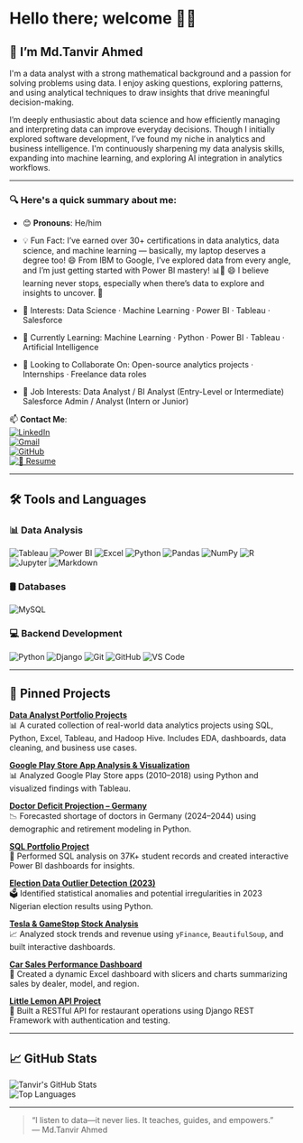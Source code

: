 # Hello there; welcome 👋🏾

## 👋 I’m Md.Tanvir Ahmed

I'm a data analyst with a strong mathematical background and a passion for solving problems using data. I enjoy asking questions, exploring patterns, and using analytical techniques to draw insights that drive meaningful decision-making.

I’m deeply enthusiastic about data science and how efficiently managing and interpreting data can improve everyday decisions. Though I initially explored software development, I’ve found my niche in analytics and business intelligence. I'm continuously sharpening my data analysis skills, expanding into machine learning, and exploring AI integration in analytics workflows.

---

### 🔍 Here's a quick summary about me:

- 😊 **Pronouns**: He/him  
- 💡 Fun Fact: I’ve earned over 30+ certifications in data analytics, data science, and machine learning — basically, my laptop deserves a degree too! 😄 From IBM to Google, I’ve explored data from every angle, and I’m just getting started with Power BI mastery! 📊🚀 😄 I believe learning never stops, especially when there’s data to explore and insights to uncover. 🚀
- 🎯 Interests:
Data Science · Machine Learning · Power BI · Tableau · Salesforce

- 🌱 Currently Learning:
Machine Learning · Python · Power BI · Tableau · Artificial Intelligence

- 🤝 Looking to Collaborate On:
Open-source analytics projects · Internships · Freelance data roles

- 💼 Job Interests:
Data Analyst / BI Analyst (Entry-Level or Intermediate)
Salesforce Admin / Analyst (Intern or Junior)
 
📫 **Contact Me**:  
[![LinkedIn](https://img.shields.io/badge/LinkedIn-blue?logo=linkedin&style=flat-square)](https://www.linkedin.com/in/mdtanvirahmeddev/)  
[![Gmail](https://img.shields.io/badge/Gmail-red?logo=gmail&style=flat-square)](mailto:md.ahmedtanvirdev@gmail.com)  
[![GitHub](https://img.shields.io/badge/GitHub-black?logo=github&style=flat-square)](https://github.com/md-ahmed-tanvir)  
[![📄 Resume](https://img.shields.io/badge/Resume-PDF-red?style=flat-square&logo=adobeacrobatreader)](https://drive.google.com/file/d/1QQ-cCaqmZIHja_9nmux4JCpl6sQIuyMP/view?usp=drive_link)

---

## 🛠️ Tools and Languages

### 📊 Data Analysis
![Tableau](https://img.shields.io/badge/Tableau-E97627?style=flat&logo=tableau&logoColor=white)
![Power BI](https://img.shields.io/badge/Power%20BI-F2C811?style=flat&logo=powerbi&logoColor=black)
![Excel](https://img.shields.io/badge/Excel-217346?style=flat&logo=microsoft-excel&logoColor=white)
![Python](https://img.shields.io/badge/Python-3776AB?style=flat&logo=python&logoColor=white)
![Pandas](https://img.shields.io/badge/Pandas-150458?style=flat&logo=pandas)
![NumPy](https://img.shields.io/badge/Numpy-013243?style=flat&logo=numpy)
![R](https://img.shields.io/badge/R-276DC3?style=flat&logo=r&logoColor=white)
![Jupyter](https://img.shields.io/badge/Jupyter-F37626?style=flat&logo=jupyter)
![Markdown](https://img.shields.io/badge/Markdown-000000?style=flat&logo=markdown)

### 🛢️ Databases
![MySQL](https://img.shields.io/badge/MySQL-005C84?style=flat&logo=mysql&logoColor=white)

### 💻 Backend Development

![Python](https://img.shields.io/badge/Python-3776AB?style=flat&logo=python&logoColor=white)
![Django](https://img.shields.io/badge/Django-092E20?style=flat&logo=django&logoColor=white)
![Git](https://img.shields.io/badge/Git-F05032?style=flat&logo=git&logoColor=white)
![GitHub](https://img.shields.io/badge/GitHub-181717?style=flat&logo=github)
![VS Code](https://img.shields.io/badge/VSCode-007ACC?style=flat&logo=visual-studio-code)

---

## 📌 Pinned Projects

[**Data Analyst Portfolio Projects**](https://github.com/md-ahmed-tanvir/DataAnalystPortfolioProjects)  
📊 A curated collection of real-world data analytics projects using SQL, Python, Excel, Tableau, and Hadoop Hive. Includes EDA, dashboards, data cleaning, and business use cases.

[**Google Play Store App Analysis & Visualization**](https://github.com/md-ahmed-tanvir/google-play-analysis)  
📊 Analyzed Google Play Store apps (2010–2018) using Python and visualized findings with Tableau.

[**Doctor Deficit Projection – Germany**](https://github.com/md-ahmed-tanvir/doctor-deficit-projection)  
📉 Forecasted shortage of doctors in Germany (2024–2044) using demographic and retirement modeling in Python.

[**SQL Portfolio Project**](https://github.com/md-ahmed-tanvir/sql-portfolio-project)  
📑 Performed SQL analysis on 37K+ student records and created interactive Power BI dashboards for insights.

[**Election Data Outlier Detection (2023)**](https://github.com/md-ahmed-tanvir/election-outlier-analysis)  
🗳️ Identified statistical anomalies and potential irregularities in 2023 Nigerian election results using Python.

[**Tesla & GameStop Stock Analysis**](https://github.com/md-ahmed-tanvir/Tesla-GameStop-Stock-Analysis)  
📈 Analyzed stock trends and revenue using `yFinance`, `BeautifulSoup`, and built interactive dashboards.

[**Car Sales Performance Dashboard**](https://github.com/md-ahmed-tanvir/Car-Sales-Performance-Dashboard)  
🚗 Created a dynamic Excel dashboard with slicers and charts summarizing sales by dealer, model, and region.

[**Little Lemon API Project**](https://github.com/md-ahmed-tanvir/Little-Lemon-API-project)  
🍋 Built a RESTful API for restaurant operations using Django REST Framework with authentication and testing.


---

## 📈 GitHub Stats

![Tanvir's GitHub Stats](https://github-readme-stats.vercel.app/api?username=md-ahmed-tanvir&show_icons=true&theme=gruvbox)  
![Top Languages](https://github-readme-stats.vercel.app/api/top-langs/?username=md-ahmed-tanvir&layout=compact&theme=gruvbox)



---

> “I listen to data—it never lies. It teaches, guides, and empowers.”  
> — Md.Tanvir Ahmed

